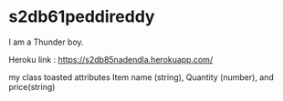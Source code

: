# s2db61peddireddy

I am a Thunder boy.

Heroku link : https://s2db85nadendla.herokuapp.com/

my class toasted attributes Item name (string), Quantity (number), and price(string)
